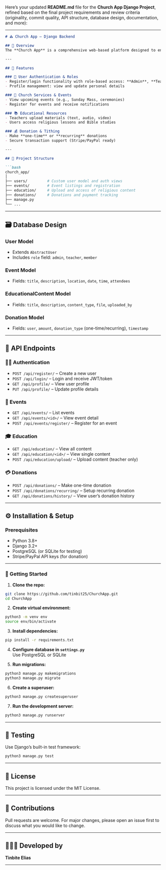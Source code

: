 Here’s your updated **README.md** file for the **Church App Django Project**, refined based on the final project requirements and review criteria (originality, commit quality, API structure, database design, documentation, and more):

---

```md
# ⛪ Church App – Django Backend

## 📝 Overview
The **Church App** is a comprehensive web-based platform designed to enhance the experience of church members, administrators, and teachers. It provides features for managing church services and events, educational content, donations, and community involvement in a secure and user-friendly environment.

---

## 🚀 Features

### 👤 User Authentication & Roles
- Register/login functionality with role-based access: **Admin**, **Teacher**, and **Member**
- Profile management: view and update personal details

### 📅 Church Services & Events
- View upcoming events (e.g., Sunday Mass, ceremonies)
- Register for events and receive notifications

### 📚 Educational Resources
- Teachers upload materials (text, audio, video)
- Users access religious lessons and Bible studies

### 💰 Donation & Tithing
- Make **one-time** or **recurring** donations
- Secure transaction support (Stripe/PayPal ready)

---

## 🧱 Project Structure

```bash
church_app/
│
├── users/         # Custom user model and auth views
├── events/        # Event listings and registration
├── education/     # Upload and access of religious content
├── donations/     # Donations and payment tracking
├── manage.py
└── ...
```

---

## 🗃️ Database Design

### User Model
- Extends `AbstractUser`
- Includes `role` field: `admin`, `teacher`, `member`

### Event Model
- Fields: `title`, `description`, `location`, `date`, `time`, `attendees`

### EducationalContent Model
- Fields: `title`, `description`, `content_type`, `file`, `uploaded_by`

### Donation Model
- Fields: `user`, `amount`, `donation_type` (one-time/recurring), `timestamp`

---

## 🔌 API Endpoints

### 🧑‍💼 Authentication
- `POST /api/register/` – Create a new user
- `POST /api/login/` – Login and receive JWT/token
- `GET /api/profile/` – View user profile
- `PUT /api/profile/` – Update profile details

### 📆 Events
- `GET /api/events/` – List events
- `GET /api/events/<id>/` – View event detail
- `POST /api/events/register/` – Register for an event

### 🎓 Education
- `GET /api/education/` – View all content
- `GET /api/education/<id>/` – View single content
- `POST /api/education/upload/` – Upload content (teacher only)

### 💳 Donations
- `POST /api/donations/` – Make one-time donation
- `POST /api/donations/recurring/` – Setup recurring donation
- `GET /api/donations/history/` – View user’s donation history

---

## ⚙️ Installation & Setup

### Prerequisites
- Python 3.8+
- Django 3.2+
- PostgreSQL (or SQLite for testing)
- Stripe/PayPal API keys (for donation)

---

### 🔧 Getting Started

1. **Clone the repo:**
```bash
git clone https://github.com/tinbit25/ChurchApp.git
cd ChurchApp
```

2. **Create virtual environment:**
```bash
python3 -m venv env
source env/bin/activate
```

3. **Install dependencies:**
```bash
pip install -r requirements.txt
```

4. **Configure database in `settings.py`**  
Use PostgreSQL or SQLite

5. **Run migrations:**
```bash
python3 manage.py makemigrations
python3 manage.py migrate
```

6. **Create a superuser:**
```bash
python3 manage.py createsuperuser
```

7. **Run the development server:**
```bash
python3 manage.py runserver
```

---

## 🧪 Testing

Use Django’s built-in test framework:
```bash
python3 manage.py test
```

---

## 📄 License
This project is licensed under the MIT License.

---

## 🙌 Contributions
Pull requests are welcome. For major changes, please open an issue first to discuss what you would like to change.

---

## 👩🏽‍💻 Developed by
**Tinbite Elias**

---
